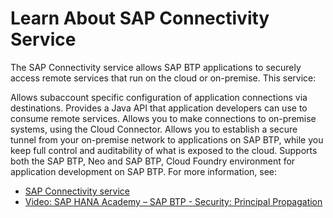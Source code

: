 # Learn About SAP Connectivity Service

The SAP Connectivity service allows SAP BTP applications to securely access remote services that run on the cloud or on-premise. This service:

Allows subaccount specific configuration of application connections via destinations.
Provides a Java API that application developers can use to consume remote services.
Allows you to make connections to on-premise systems, using the Cloud Connector.
Allows you to establish a secure tunnel from your on-premise network to applications on SAP BTP, while you keep full control and auditability of what is exposed to the cloud.
Supports both the SAP BTP, Neo and SAP BTP, Cloud Foundry environment for application development on SAP BTP.
For more information, see:

* [SAP Connectivity service](https://help.sap.com/viewer/cca91383641e40ffbe03bdc78f00f681/Cloud/en-US/e54cc8fbbb571014beb5caaf6aa31280.html)
* [Video: SAP HANA Academy – SAP BTP - Security: Principal Propagation](https://www.youtube.com/watch?v=F1rEEqbm6HY)
